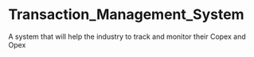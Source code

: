 # Transaction_Management_System
A system that will help the industry to track and monitor their Copex and Opex  
